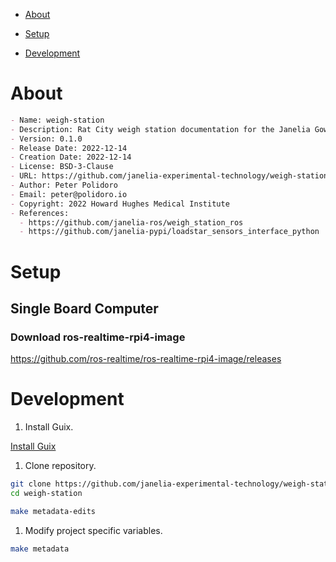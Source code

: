- [About](#orgefb4178)
- [Setup](#org5c413d2)
- [Development](#orgbe39e52)

    <!-- This file is generated automatically from .metadata.org -->
    <!-- File edits may be overwritten! -->


<a id="orgefb4178"></a>

# About

```markdown
- Name: weigh-station
- Description: Rat City weigh station documentation for the Janelia Gowan Lab.
- Version: 0.1.0
- Release Date: 2022-12-14
- Creation Date: 2022-12-14
- License: BSD-3-Clause
- URL: https://github.com/janelia-experimental-technology/weigh-station
- Author: Peter Polidoro
- Email: peter@polidoro.io
- Copyright: 2022 Howard Hughes Medical Institute
- References:
  - https://github.com/janelia-ros/weigh_station_ros
  - https://github.com/janelia-pypi/loadstar_sensors_interface_python
```


<a id="org5c413d2"></a>

# Setup


## Single Board Computer


### Download ros-realtime-rpi4-image

<https://github.com/ros-realtime/ros-realtime-rpi4-image/releases>


<a id="orgbe39e52"></a>

# Development

1.  Install Guix.

[Install Guix](https://guix.gnu.org/manual/en/html_node/Binary-Installation.html)

1.  Clone repository.

```sh
git clone https://github.com/janelia-experimental-technology/weigh-station
cd weigh-station
```

```sh
make metadata-edits
```

1.  Modify project specific variables.

```sh
make metadata
```